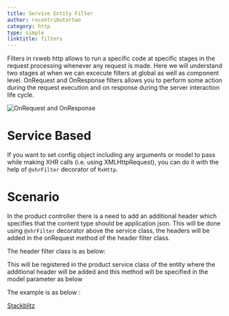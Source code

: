 ```yaml
---
title: Service Entity Filter
author: rxcontributortwo
category: http
type: simple
linktitle: filters
---
```

Filters in rxweb http allows to run a specific code at specific stages in the request processing whenever any request is made. Here we will understand two stages at when we can excecute filters at global as well as component level. OnRequest and OnResponse filters allows you to perform some action during the request execution and on response during the server interaction life cycle.

![OnRequest and OnResponse](assets/rxwebcore/Images/onrequest.png)

# Service Based
If you want to set config object including any arguments or model to pass while making XHR calls (i.e. using XMLHttpRequest), you can do it with the help of `@xhrFilter` decorator of `RxHttp`.   

# Scenario
In the product controller there is a need to add an additional header which specifies that the content type should be application json. This will be done using `@xhrFilter` decorator above the service class, the headers will be added in the onRequest method of the header filter class.

The header filter class is as below:

<div component="app-code" key="app-complete-component"></div>

This will be registered in the product service class of the entity where the additional header will be added and this method will be specified in the model parameter as below 

<div component="app-code" key="app-complete-model"></div>

The example is as below :

<div class="stackbltiz-link"> 
<a target="_blank" class="redirect-link" href="https://stackblitz.com/edit/angular-nkmcqc-frtjha?file=src/app/product.service.ts">Stackblitz</a>
</div>